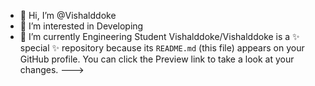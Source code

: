 - 👋 Hi, I’m @Vishalddoke
- 👀 I’m interested in Developing
- 🌱 I’m currently Engineering Student
Vishalddoke/Vishalddoke is a ✨ special ✨ repository because its `README.md` (this file) appears on your GitHub profile.
You can click the Preview link to take a look at your changes.
--->
